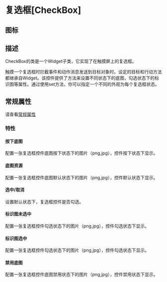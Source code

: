 # 复选框[CheckBox]

## 图标


## 描述

CheckBox的类是一个Widget子类，它实现了在触摸屏上的复选框。

触摸一个复选框时拦截事件和动作消息发送到目标对象时。设定的目标和行动方法都继承自Widget。该控件提供了方法来设置不同状态下的底图，勾选状态下的标识图等属性。通过使用set方法，你可以指定一个不同的外观为每个复选框状态。

## 常规属性

请查看[常规属性](./../general_property/zh.md)

### 特性



#### 按下底图

配置一张复选框控件底图按下状态下的图片（png,jpg），控件按下状态下显示。

#### 底图资源

配置一张复选框控件底图默认状态下的图片（png,jpg），控件默认状态下显示。

#### 选中/取消

设置默认状态下，复选框控件是否勾选。

#### 标识图未选中

配置一张复选框控件勾选状态下的图片（png,jpg），控件勾选状态下显示。

#### 标识图选中

配置一张复选框控件勾选状态下的图片（png,jpg），控件勾选状态下显示。

#### 禁用底图

配置一张复选框控件底图禁用状态下的图片（png,jpg），控件禁用状态下显示。

